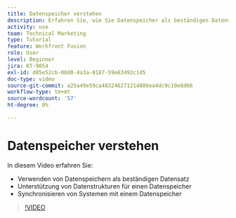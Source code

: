 ```yaml
---
title: Datenspeicher verstehen
description: Erfahren Sie, wie Sie Datenspeicher als beständigen Datensatz verwenden und wie Datenstrukturen einen Datenspeicher in unterstützen. [!DNL Adobe Workfront Fusion].
activity: use
team: Technical Marketing
type: Tutorial
feature: Workfront Fusion
role: User
level: Beginner
jira: KT-9054
exl-id: d85e52cb-08d0-4a3a-8187-59e63492c1d5
doc-type: video
source-git-commit: a25a49e59ca483246271214886ea4dc9c10e8d66
workflow-type: tm+mt
source-wordcount: '57'
ht-degree: 0%

---
```


# Datenspeicher verstehen

In diesem Video erfahren Sie:

* Verwenden von Datenspeichern als beständigen Datensatz
* Unterstützung von Datenstrukturen für einen Datenspeicher
* Synchronisieren von Systemen mit einem Datenspeicher

>[!VIDEO](https://video.tv.adobe.com/v/335295/?quality=12&learn=on)
